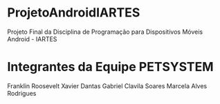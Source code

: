 # ProjetoAndroidIARTES
Projeto Final da Disciplina de Programação para Dispositivos Móveis Android - IARTES

# Integrantes da Equipe PETSYSTEM
Franklin Roosevelt Xavier Dantas
Gabriel Clavila Soares
Marcela Alves Rodrigues
